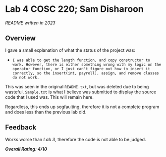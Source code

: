 # Lab 4 COSC 220; Sam Disharoon

*README written in 2023*

## Overview

I gave a small explanation of what the status of the project was:

- `I was able to get the length function, and copy constructor to work. However, there is either something wrong with my logic on the operator function, or I just can't figure out how to insert it correctly, so the insert(int, payroll), assign, and remove classes do not work.`

This was seen in the original `README.txt`, but was deleted due to being wasteful. `Sample.txt` is what I believe was submitted to display the source code that I used was. This will remain here.

Regardless, this ends up segfaulting, therefore it is not a complete program and does less than the previous lab did.

## Feedback

Works worse than *Lab 3*, therefore the code is not able to be judged.

***Overall Rating: 4/10***
